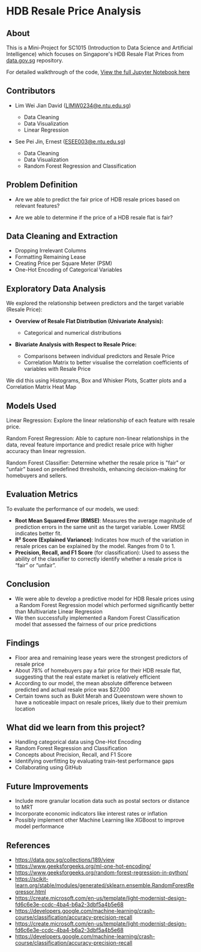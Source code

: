 # HDB Resale Price Analysis

## About
This is a Mini-Project for SC1015 (Introduction to Data Science and Artificial Intelligence) which focuses on Singapore's HDB Resale Flat Prices from [data.gov.sg](https://data.gov.sg/collections/189/view) repository.

For detailed walkthrough of the code, [View the full Jupyter Notebook here](https://github.com/ernestshh/SC1015_MiniProject/blob/main/SC1015%20Mini%20Project.ipynb)


## Contributors
- Lim Wei Jian David (LIMW0234@e.ntu.edu.sg)
  - Data Cleaning
  - Data Visualization
  - Linear Regression

- See Pei Jin, Ernest (ESEE003@e.ntu.edu.sg)
  - Data Cleaning
  - Data Visualization
  - Random Forest Regression and Classification


## Problem Definition 
- Are we able to predict the fair price of HDB resale prices based on relevant features?

- Are we able to determine if the price of a HDB resale flat is fair?

## Data Cleaning and Extraction
-  Dropping Irrelevant Columns 
- Formatting Remaining Lease  
-  Creating Price per Square Meter (PSM) 
-  One-Hot Encoding of Categorical Variables


## Exploratory Data Analysis
We explored the relationship between predictors and the target variable (Resale Price):

- **Overview of Resale Flat Distribution (Univariate Analysis):**
  - Categorical and numerical distributions

- **Bivariate Analysis with Respect to Resale Price:**
  - Comparisons between individual predictors and Resale Price
  - Correlation Matrix to better visualise the correlation coefficients of variables with Resale Price

We did this using Histograms, Box and Whisker Plots, Scatter plots and a Correlation Matrix Heat Map

## Models Used

Linear Regression: Explore the linear relationship of each feature with resale price.

Random Forest Regression: Able to capture non-linear relationships in the data, reveal feature importance and predict resale price with higher accuracy than linear regression.

Random Forest Classifier: Determine whether the resale price is "fair" or "unfair" based on predefined thresholds, enhancing decision-making for homebuyers and sellers.

## Evaluation Metrics

To evaluate the performance of our models, we used:

- **Root Mean Squared Error (RMSE)**: Measures the average magnitude of prediction errors in the same unit as the target variable. Lower RMSE indicates better fit.
- **R² Score (Explained Variance)**: Indicates how much of the variation in resale prices can be explained by the model. Ranges from 0 to 1.
- **Precision, Recall, and F1 Score** (for classification): Used to assess the ability of the classifier to correctly identify whether a resale price is “fair” or “unfair”.

## Conclusion
- We were able to develop a predictive model for HDB Resale prices using a Random Forest Regression model which performed significantly better than Multivariate Linear Regression
- We then successfully implemented a Random Forest Classification model that assessed the fairness of our price predictions

## Findings
- Floor area and remaining lease years were the strongest predictors of resale price
- About 78% of homebuyers pay a fair price for their HDB resale flat, suggesting that the real estate market is relatively efficient
- According to our model, the mean absolute difference between predicted and actual resale price was $27,000
- Certain towns such as Bukit Merah and Queenstown were shown to have a noticeable impact on resale prices, likely due to their premium location

## What did we learn from this project?
- Handling categorical data using One-Hot Encoding
- Random Forest Regression and Classification
- Concepts about Precision, Recall, and F1 Score
- Identifying overfitting by evaluating train-test performance gaps
- Collaborating using GitHub

## Future Improvements

- Include more granular location data such as postal sectors or distance to MRT  
- Incorporate economic indicators like interest rates or inflation
- Possibly implement other Machine Learning like XGBoost to improve model performance

## References
- https://data.gov.sg/collections/189/view
- https://www.geeksforgeeks.org/ml-one-hot-encoding/
- https://www.geeksforgeeks.org/random-forest-regression-in-python/
- https://scikit-learn.org/stable/modules/generated/sklearn.ensemble.RandomForestRegressor.html
- https://create.microsoft.com/en-us/template/light-modernist-design-fd6c6e3e-ccdc-4ba4-b6a2-3dbf5a4b5e68
- https://developers.google.com/machine-learning/crash-course/classification/accuracy-precision-recall
- https://create.microsoft.com/en-us/template/light-modernist-design-fd6c6e3e-ccdc-4ba4-b6a2-3dbf5a4b5e68
- https://developers.google.com/machine-learning/crash-course/classification/accuracy-precision-recall

